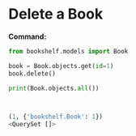 
# Delete a Book

**Command:**
```python
from bookshelf.models import Book

book = Book.objects.get(id=1)
book.delete()

print(Book.objects.all())



(1, {'bookshelf.Book': 1})
<QuerySet []>
